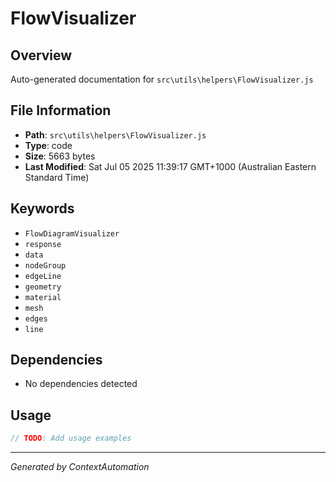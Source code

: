 # FlowVisualizer

## Overview
Auto-generated documentation for `src\utils\helpers\FlowVisualizer.js`

## File Information
- **Path**: `src\utils\helpers\FlowVisualizer.js`
- **Type**: code
- **Size**: 5663 bytes
- **Last Modified**: Sat Jul 05 2025 11:39:17 GMT+1000 (Australian Eastern Standard Time)

## Keywords
- `FlowDiagramVisualizer`
- `response`
- `data`
- `nodeGroup`
- `edgeLine`
- `geometry`
- `material`
- `mesh`
- `edges`
- `line`

## Dependencies
- No dependencies detected

## Usage
```javascript
// TODO: Add usage examples
```

---
*Generated by ContextAutomation*
